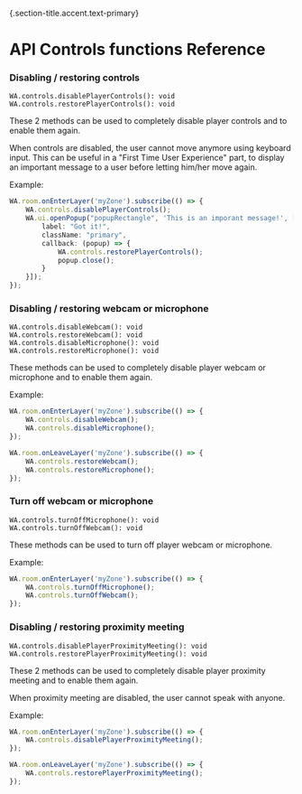{.section-title.accent.text-primary}
# API Controls functions Reference

### Disabling / restoring controls

```
WA.controls.disablePlayerControls(): void
WA.controls.restorePlayerControls(): void
```

These 2 methods can be used to completely disable player controls and to enable them again.

When controls are disabled, the user cannot move anymore using keyboard input. This can be useful in a "First Time User Experience" part, to display an important message to a user before letting him/her move again.

Example:

```ts
WA.room.onEnterLayer('myZone').subscribe(() => {
    WA.controls.disablePlayerControls();
    WA.ui.openPopup("popupRectangle", 'This is an imporant message!', [{
        label: "Got it!",
        className: "primary",
        callback: (popup) => {
            WA.controls.restorePlayerControls();
            popup.close();
        }
    }]);
});
```

### Disabling / restoring webcam or microphone

```
WA.controls.disableWebcam(): void
WA.controls.restoreWebcam(): void
WA.controls.disableMicrophone(): void
WA.controls.restoreMicrophone(): void
```

These methods can be used to completely disable player webcam or microphone and to enable them again.

Example:

```ts
WA.room.onEnterLayer('myZone').subscribe(() => {
    WA.controls.disableWebcam();
    WA.controls.disableMicrophone();
});

WA.room.onLeaveLayer('myZone').subscribe(() => {
    WA.controls.restoreWebcam();
    WA.controls.restoreMicrophone();
});
```

### Turn off webcam or microphone

```
WA.controls.turnOffMicrophone(): void
WA.controls.turnOffWebcam(): void
```

These methods can be used to turn off player webcam or microphone.

Example:

```ts
WA.room.onEnterLayer('myZone').subscribe(() => {
    WA.controls.turnOffMicrophone();
    WA.controls.turnOffWebcam();
});
```

### Disabling / restoring proximity meeting

```
WA.controls.disablePlayerProximityMeeting(): void
WA.controls.restorePlayerProximityMeeting(): void
```

These 2 methods can be used to completely disable player proximity meeting and to enable them again.

When proximity meeting are disabled, the user cannot speak with anyone.

Example:

```ts
WA.room.onEnterLayer('myZone').subscribe(() => {
    WA.controls.disablePlayerProximityMeeting();
});

WA.room.onLeaveLayer('myZone').subscribe(() => {
    WA.controls.restorePlayerProximityMeeting();
});
```
